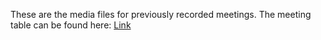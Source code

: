 These are the media files for previously recorded meetings.
The meeting table can be found here: [Link](../readme.md)
